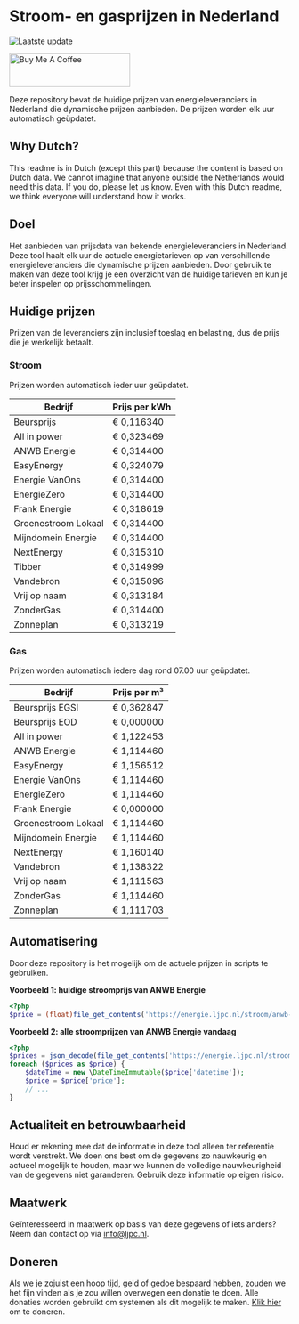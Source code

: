 # Stroom- en gasprijzen in Nederland

![Laatste update](https://img.shields.io/badge/laatste%20update-2023--09--21%2007%3A00%20CET-brightgreen)

<a href="https://www.buymeacoffee.com/Lars-" target="_blank"><img src="https://cdn.buymeacoffee.com/buttons/v2/default-orange.png" alt="Buy Me A Coffee" height="60" style="height: 60px !important;width: 217px !important;" ></a>

Deze repository bevat de huidige prijzen van energieleveranciers in Nederland die dynamische prijzen aanbieden. De prijzen worden elk uur automatisch geüpdatet.

## Why Dutch?

This readme is in Dutch (except this part) because the content is based on Dutch data. We cannot imagine that anyone outside the Netherlands would need this data. If you do, please let us know. Even with this Dutch readme, we think
everyone will understand how it works.

## Doel

Het aanbieden van prijsdata van bekende energieleveranciers in Nederland. Deze tool haalt elk uur de actuele energietarieven op van verschillende energieleveranciers die dynamische prijzen aanbieden. Door gebruik te maken van deze tool
krijg je een overzicht van de huidige tarieven en kun je beter inspelen op prijsschommelingen.

## Huidige prijzen

Prijzen van de leveranciers zijn inclusief toeslag en belasting, dus de prijs die je werkelijk betaalt.

### Stroom

Prijzen worden automatisch ieder uur geüpdatet.

 Bedrijf | Prijs per kWh 
---------|---------------
Beursprijs | € 0,116340
All in power | € 0,323469
ANWB Energie | € 0,314400
EasyEnergy | € 0,324079
Energie VanOns | € 0,314400
EnergieZero | € 0,314400
Frank Energie | € 0,318619
Groenestroom Lokaal | € 0,314400
Mijndomein Energie | € 0,314400
NextEnergy | € 0,315310
Tibber | € 0,314999
Vandebron | € 0,315096
Vrij op naam | € 0,313184
ZonderGas | € 0,314400
Zonneplan | € 0,313219


### Gas

Prijzen worden automatisch iedere dag rond 07.00 uur geüpdatet.

 Bedrijf | Prijs per m³ 
---------|--------------
Beursprijs EGSI | € 0,362847
Beursprijs EOD | € 0,000000
All in power | € 1,122453
ANWB Energie | € 1,114460
EasyEnergy | € 1,156512
Energie VanOns | € 1,114460
EnergieZero | € 1,114460
Frank Energie | € 0,000000
Groenestroom Lokaal | € 1,114460
Mijndomein Energie | € 1,114460
NextEnergy | € 1,160140
Vandebron | € 1,138322
Vrij op naam | € 1,111563
ZonderGas | € 1,114460
Zonneplan | € 1,111703


## Automatisering

Door deze repository is het mogelijk om de actuele prijzen in scripts te gebruiken.

**Voorbeeld 1: huidige stroomprijs van ANWB Energie**

```php
<?php
$price = (float)file_get_contents('https://energie.ljpc.nl/stroom/anwb-energie-nu.txt');

```

**Voorbeeld 2: alle stroomprijzen van ANWB Energie vandaag**

```php
<?php
$prices = json_decode(file_get_contents('https://energie.ljpc.nl/stroom/all-in-power-vandaag.json'),true);
foreach ($prices as $price) {
    $dateTime = new \DateTimeImmutable($price['datetime']);
    $price = $price['price'];
    // ...
}
```

## Actualiteit en betrouwbaarheid

Houd er rekening mee dat de informatie in deze tool alleen ter referentie wordt verstrekt. We doen ons best om de gegevens zo nauwkeurig en actueel mogelijk te houden, maar we kunnen de volledige nauwkeurigheid van de gegevens niet
garanderen. Gebruik deze informatie op eigen risico.

## Maatwerk

Geïnteresseerd in maatwerk op basis van deze gegevens of iets anders? Neem dan contact op
via [info@ljpc.nl](mailto:info@ljpc.nl?subject=Energie%20prijzen).

## Doneren

Als we je zojuist een hoop tijd, geld of gedoe bespaard hebben, zouden we het fijn vinden als je zou willen overwegen een
donatie te doen. Alle donaties worden gebruikt om systemen als dit mogelijk te
maken. [Klik hier](https://www.buymeacoffee.com/Lars-) om te doneren.

